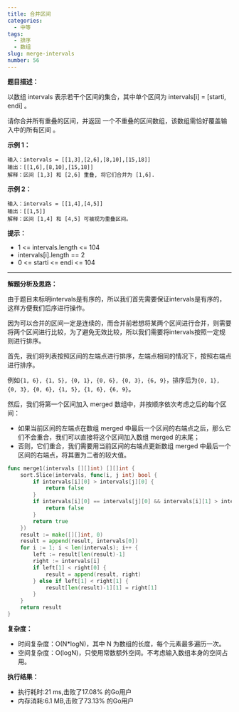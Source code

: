 ```yaml
---
title: 合并区间
categories:
  - 中等
tags:
  - 排序
  - 数组
slug: merge-intervals
number: 56
---
```


**题目描述：**

以数组 intervals 表示若干个区间的集合，其中单个区间为 intervals[i] = [starti, endi] 。

请你合并所有重叠的区间，并返回 一个不重叠的区间数组，该数组需恰好覆盖输入中的所有区间 。

**示例 1：**
```
输入：intervals = [[1,3],[2,6],[8,10],[15,18]] 
输出：[[1,6],[8,10],[15,18]] 
解释：区间 [1,3] 和 [2,6] 重叠, 将它们合并为 [1,6].
```

**示例 2：**
```
输入：intervals = [[1,4],[4,5]]
输出：[[1,5]]
解释：区间 [1,4] 和 [4,5] 可被视为重叠区间。
```

**提示：**
- 1 <= intervals.length <= 104
- intervals[i].length == 2
- 0 <= starti <= endi <= 104

---
**解题分析及思路：**

由于题目未标明intervals是有序的，所以我们首先需要保证intervals是有序的，这样方便我们后序进行操作。

因为可以合并的区间一定是连续的，而合并前若想将某两个区间进行合并，则需要将两个区间进行比较，为了避免无效比较，所以我们需要将intervals按照一定规则进行排序。

首先，我们将列表按照区间的左端点进行排序，左端点相同的情况下，按照右端点进行排序。

例如`{1, 6}, {1, 5}, {0, 1}, {0, 6}, {0, 3}, {6, 9}`，排序后为`{0, 1}, {0, 3}, {0, 6}, {1, 5}, {1, 6}, {6, 9}`。

然后，我们将第一个区间加入 merged 数组中，并按顺序依次考虑之后的每个区间：

- 如果当前区间的左端点在数组 merged 中最后一个区间的右端点之后，那么它们不会重合，我们可以直接将这个区间加入数组 merged 的末尾；
- 否则，它们重合，我们需要用当前区间的右端点更新数组 merged 中最后一个区间的右端点，将其置为二者的较大值。

```go
func merge1(intervals [][]int) [][]int {
	sort.Slice(intervals, func(i, j int) bool {
		if intervals[i][0] > intervals[j][0] {
			return false
		}
		if intervals[i][0] == intervals[j][0] && intervals[i][1] > intervals[j][1] {
			return false
		}
		return true
	})
	result := make([][]int, 0)
	result = append(result, intervals[0])
	for i := 1; i < len(intervals); i++ {
		left := result[len(result)-1]
		right := intervals[i]
		if left[1] < right[0] {
			result = append(result, right)
		} else if left[1] < right[1] {
			result[len(result)-1][1] = right[1]
		}
	}
	return result
}
```

**复杂度：**

- 时间复杂度：O(N*logN)，其中 N 为数组的长度，每个元素最多遍历一次。
- 空间复杂度：O(logN)，只使用常数额外空间。不考虑输入数组本身的空间占用。

**执行结果：**

- 执行耗时:21 ms,击败了17.08% 的Go用户
- 内存消耗:6.1 MB,击败了73.13% 的Go用户
